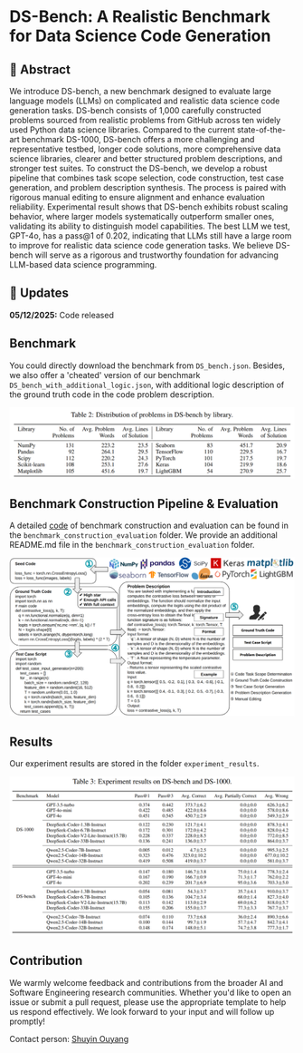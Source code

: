 # DS-Bench: A Realistic Benchmark for Data Science Code Generation

##  :round_pushpin: Abstract
We introduce DS-bench, a new benchmark designed to evaluate large language models (LLMs) on complicated and realistic data science code generation tasks.
DS-bench consists of 1,000 carefully constructed problems sourced from realistic problems from GitHub across ten widely used Python data science libraries.
Compared to the current state-of-the-art benchmark DS-1000, 
DS-bench offers a more challenging and representative testbed, longer code solutions, more comprehensive data science libraries, clearer and better structured problem descriptions, and stronger test suites.
To construct the DS-bench, we develop a robust pipeline that combines task scope selection, code construction, test case generation, and problem description synthesis.
The process is paired with rigorous manual editing to ensure alignment and enhance evaluation reliability.
Experimental result shows that DS-bench exhibits robust scaling behavior, where larger models systematically outperform smaller ones, validating its ability to distinguish model capabilities.
The best LLM we test, GPT-4o, has a pass@1 of 0.202, indicating that LLMs still have a large room to improve for realistic data science code generation tasks. 
We believe DS-bench will serve as a rigorous and trustworthy foundation for advancing LLM-based data science programming.

## :rocket: Updates
**05/12/2025:** Code released


## Benchmark

You could directly download the benchmark from `DS_bench.json`.
Besides, we also offer a 'cheated' version of our benchmark `DS_bench_with_additional_logic.json`, with additional logic description of the ground truth code in the code problem description.

<img src="fig/distribution.png">


## Benchmark Construction Pipeline & Evaluation

A detailed [code](https://github.com/ShuyinOuyang/DS_bench/tree/main/benchmark_construction_evaluation)  of benchmark construction and evaluation can be found in the `benchmark_construction_evaluation` folder.
We provide an additional README.md file in the `benchmark_construction_evaluation` folder.

<img src="fig/overview.png">


## Results
Our experiment results are stored in the folder `experiment_results`.


<img src="fig/experiment_result.png">


## Contribution

We warmly welcome feedback and contributions from the broader AI and Software Engineering research communities. Whether you'd like to open an issue or submit a pull request, please use the appropriate template to help us respond effectively. We look forward to your input and will follow up promptly!

Contact person: [Shuyin Ouyang](https://sites.google.com/view/shuyinouyang)
